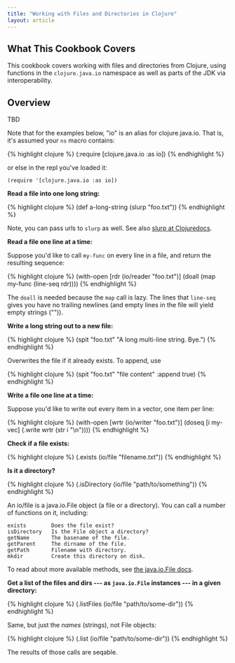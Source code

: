 ```yaml
---
title: "Working with Files and Directories in Clojure"
layout: article
---
```


## What This Cookbook Covers

This cookbook covers working with files and directories from Clojure, using functions in the `clojure.java.io` namespace
as well as parts of the JDK via interoperability.


## Overview

TBD

Note that for the examples below, "io" is an alias for
clojure.java.io. That is, it's assumed your `ns` macro contains:

{% highlight clojure %}
(:require [clojure.java.io :as io])
{% endhighlight %}

or else in the repl you've loaded it:

    (require '[clojure.java.io :as io])


**Read a file into one long string:**

{% highlight clojure %}
(def a-long-string (slurp "foo.txt"))
{% endhighlight %}

Note, you can pass urls to `slurp` as well. See also [slurp at
Clojuredocs](http://clojuredocs.org/clojure_core/clojure.core/slurp).


**Read a file one line at a time:**

Suppose you'd like to call `my-func` on every line in a file,
and return the resulting sequence:

{% highlight clojure %}
(with-open [rdr (io/reader "foo.txt")]
  (doall (map my-func (line-seq rdr))))
{% endhighlight %}

The `doall` is needed because the `map` call is lazy. The lines that
`line-seq` gives you have no trailing newlines (and empty lines in the
file will yield empty strings ("")).


**Write a long string out to a new file:**

{% highlight clojure %}
(spit "foo.txt"
      "A long
multi-line string.
Bye.")
{% endhighlight %}

Overwrites the file if it already exists. To append, use

{% highlight clojure %}
(spit "foo.txt" "file content" :append true)
{% endhighlight %}


**Write a file one line at a time:**

Suppose you'd like to write out every item in a vector, one item per
line:

{% highlight clojure %}
(with-open [wrtr (io/writer "foo.txt")]
  (doseq [i my-vec]
    (.write wrtr (str i "\n"))))
{% endhighlight %}


**Check if a file exists:**

{% highlight clojure %}
(.exists (io/file "filename.txt"))
{% endhighlight %}

**Is it a directory?**

{% highlight clojure %}
(.isDirectory (io/file "path/to/something"))
{% endhighlight %}

An io/file is a java.io.File object (a file or a directory). You can
call a number of functions on it, including:

    exists        Does the file exist?
    isDirectory   Is the File object a directory?
    getName       The basename of the file.
    getParent     The dirname of the file.
    getPath       Filename with directory.
    mkdir         Create this directory on disk.

To read about more available methods, see [the java.io.File docs](http://docs.oracle.com/javase/7/docs/api/java/io/File.html).

**Get a list of the files and dirs --- as `java.io.File` instances --- in a
given directory:**

{% highlight clojure %}
(.listFiles (io/file "path/to/some-dir"))
{% endhighlight %}

Same, but just the *names* (strings), not File objects:

{% highlight clojure %}
(.list (io/file "path/to/some-dir"))
{% endhighlight %}

The results of those calls are seqable.
